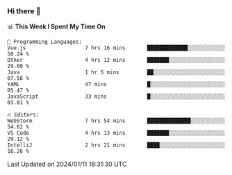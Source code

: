 ### Hi there 👋

<!--
**asdf12303116/asdf12303116** is a ✨ _special_ ✨ repository because its `README.md` (this file) appears on your GitHub profile.

Here are some ideas to get you started:

- 🔭 I’m currently working on ...
- 🌱 I’m currently learning ...
- 👯 I’m looking to collaborate on ...
- 🤔 I’m looking for help with ...
- 💬 Ask me about ...
- 📫 How to reach me: ...
- 😄 Pronouns: ...
- ⚡ Fun fact: ...
-->

<!--START_SECTION:waka-->
📊 **This Week I Spent My Time On** 

```text
💬 Programming Languages: 
Vue.js                   7 hrs 16 mins       █████████████░░░░░░░░░░░░   50.24 % 
Other                    4 hrs 12 mins       ███████░░░░░░░░░░░░░░░░░░   29.00 % 
Java                     1 hr 5 mins         ██░░░░░░░░░░░░░░░░░░░░░░░   07.56 % 
YAML                     47 mins             █░░░░░░░░░░░░░░░░░░░░░░░░   05.47 % 
JavaScript               33 mins             █░░░░░░░░░░░░░░░░░░░░░░░░   03.81 % 

🔥 Editors: 
WebStorm                 7 hrs 54 mins       ██████████████░░░░░░░░░░░   54.62 % 
VS Code                  4 hrs 13 mins       ███████░░░░░░░░░░░░░░░░░░   29.12 % 
IntelliJ                 2 hrs 21 mins       ████░░░░░░░░░░░░░░░░░░░░░   16.26 % 
```


 Last Updated on 2024/01/11 18:31:30 UTC
<!--END_SECTION:waka-->
